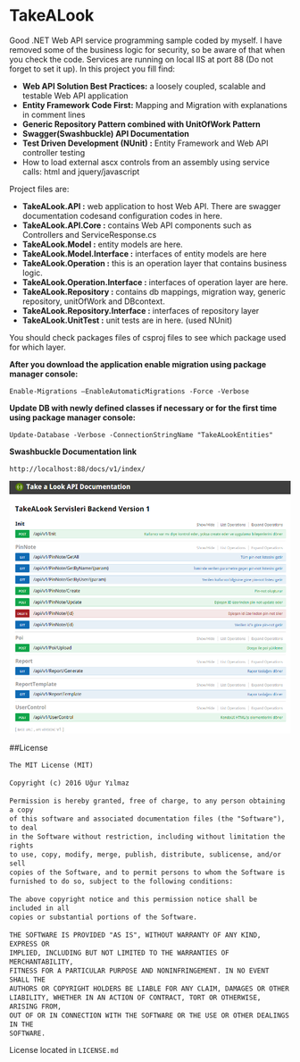 # TakeALook
Good .NET Web API service programming sample coded by myself. I have removed some of the business logic for security, so be aware of that when you check the code. Services are running on local IIS at port 88 (Do not forget to set it up). In this project you fill find:
 - **Web API Solution Best Practices:** a loosely coupled, scalable and testable Web API application
 - **Entity Framework Code First:** Mapping and Migration with explanations in comment lines
 - **Generic Repository Pattern combined with UnitOfWork Pattern**
 - **Swagger(Swashbuckle) API Documentation**
 - **Test Driven Development (NUnit) :** Entity Framework and Web API controller testing
 - How to load external ascx controls from an assembly using service calls: html and jquery/javascript 


Project files are: 
 - **TakeALook.API :** web application to host Web API. There are swagger documentation codesand configuration codes in here.
 - **TakeALook.API.Core :** contains Web API components such as Controllers and ServiceResponse.cs
 - **TakeALook.Model :** entity models are here.
 - **TakeALook.Model.Interface :** interfaces of entity models are here
 - **TakeALook.Operation :** this is an operation layer that contains business logic.
 - **TakeALook.Operation.Interface :** interfaces of operation layer are here.
 - **TakeALook.Repository :** contains db mappings, migration way, generic repository, unitOfWork and DBcontext.
 - **TakeALook.Repository.Interface :** interfaces of repository layer
 - **TakeALook.UnitTest :** unit tests are in here. (used NUnit)

You should check packages files of csproj files to see which package used for which layer.

**After you download the application enable migration using package manager console:**

    Enable-Migrations –EnableAutomaticMigrations -Force -Verbose

**Update DB with newly defined classes if necessary or for the first time using package manager console:**

    Update-Database -Verbose -ConnectionStringName "TakeALookEntities" 

**Swashbuckle Documentation link**

    http://localhost:88/docs/v1/index/

![alt tag](https://raw.githubusercontent.com/yilmazuur/TakeALook/master/screenshot.PNG)

##License
```
The MIT License (MIT)

Copyright (c) 2016 Uğur Yılmaz

Permission is hereby granted, free of charge, to any person obtaining a copy
of this software and associated documentation files (the "Software"), to deal
in the Software without restriction, including without limitation the rights
to use, copy, modify, merge, publish, distribute, sublicense, and/or sell
copies of the Software, and to permit persons to whom the Software is
furnished to do so, subject to the following conditions:

The above copyright notice and this permission notice shall be included in all
copies or substantial portions of the Software.

THE SOFTWARE IS PROVIDED "AS IS", WITHOUT WARRANTY OF ANY KIND, EXPRESS OR
IMPLIED, INCLUDING BUT NOT LIMITED TO THE WARRANTIES OF MERCHANTABILITY,
FITNESS FOR A PARTICULAR PURPOSE AND NONINFRINGEMENT. IN NO EVENT SHALL THE
AUTHORS OR COPYRIGHT HOLDERS BE LIABLE FOR ANY CLAIM, DAMAGES OR OTHER
LIABILITY, WHETHER IN AN ACTION OF CONTRACT, TORT OR OTHERWISE, ARISING FROM,
OUT OF OR IN CONNECTION WITH THE SOFTWARE OR THE USE OR OTHER DEALINGS IN THE
SOFTWARE.
```
License located in `LICENSE.md`


